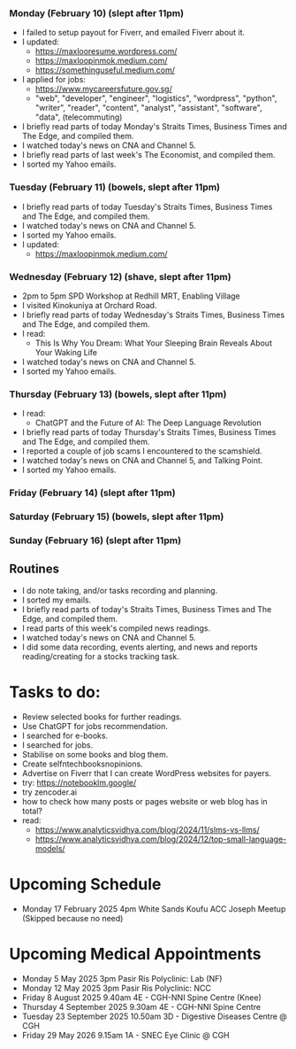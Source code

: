 ### Monday (February 10) (slept after 11pm)
- I failed to setup payout for Fiverr, and emailed Fiverr about it.
- I updated:
    - https://maxlooresume.wordpress.com/
    - https://maxloopinmok.medium.com/
    - https://somethinguseful.medium.com/
- I applied for jobs:
    - https://www.mycareersfuture.gov.sg/
    - "web", "developer", "engineer", "logistics", "wordpress", "python", "writer", "reader", "content", "analyst", "assistant", "software", "data", (telecommuting)
- I briefly read parts of today Monday's Straits Times, Business Times and The Edge, and compiled them.
- I watched today's news on CNA and Channel 5.
- I briefly read parts of last week's The Economist, and compiled them.
- I sorted my Yahoo emails.

### Tuesday (February 11) (bowels, slept after 11pm)
- I briefly read parts of today Tuesday's Straits Times, Business Times and The Edge, and compiled them.
- I watched today's news on CNA and Channel 5.
- I sorted my Yahoo emails.
- I updated:
    - https://maxloopinmok.medium.com/

### Wednesday (February 12) (shave, slept after 11pm)
- 2pm to 5pm SPD Workshop at Redhill MRT, Enabling Village
- I visited Kinokuniya at Orchard Road.
- I briefly read parts of today Wednesday's Straits Times, Business Times and The Edge, and compiled them.
- I read:
    - This Is Why You Dream: What Your Sleeping Brain Reveals About Your Waking Life
- I watched today's news on CNA and Channel 5.
- I sorted my Yahoo emails.

### Thursday (February 13) (bowels, slept after 11pm)
- I read:
    - ChatGPT and the Future of AI: The Deep Language Revolution
- I briefly read parts of today Thursday's Straits Times, Business Times and The Edge, and compiled them.
- I reported a couple of job scams I encountered to the scamshield.
- I watched today's news on CNA and Channel 5, and Talking Point.
- I sorted my Yahoo emails.

### Friday (February 14) (slept after 11pm)


### Saturday (February 15) (bowels, slept after 11pm)


### Sunday (February 16) (slept after 11pm)





## Routines
- I do note taking, and/or tasks recording and planning.
- I sorted my emails.
- I briefly read parts of today's Straits Times, Business Times and The Edge, and compiled them.
- I read parts of this week's compiled news readings.
- I watched today's news on CNA and Channel 5.
- I did some data recording, events alerting, and news and reports reading/creating for a stocks tracking task.

# Tasks to do:
- Review selected books for further readings.
- Use ChatGPT for jobs recommendation.
- I searched for e-books.
- I searched for jobs.
- Stabilise on some books and blog them.
- Create selfntechbooksnopinions.
- Advertise on Fiverr that I can create WordPress websites for payers.
- try: https://notebooklm.google/
- try zencoder.ai
- how to check how many posts or pages website or web blog has in total?
- read:
    - https://www.analyticsvidhya.com/blog/2024/11/slms-vs-llms/
    - https://www.analyticsvidhya.com/blog/2024/12/top-small-language-models/

# Upcoming Schedule
- Monday 17 February 2025 4pm White Sands Koufu ACC Joseph Meetup (Skipped because no need)

# Upcoming Medical Appointments
- Monday 5 May 2025 3pm Pasir Ris Polyclinic: Lab (NF)
- Monday 12 May 2025 3pm Pasir Ris Polyclinic: NCC
- Friday 8 August 2025 9.40am 4E - CGH-NNI Spine Centre (Knee)
- Thursday 4 September 2025 9.30am 4E - CGH-NNI Spine Centre
- Tuesday 23 September 2025 10.50am 3D - Digestive Diseases Centre @ CGH
- Friday 29 May 2026 9.15am 1A - SNEC Eye Clinic @ CGH
